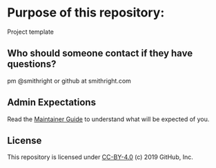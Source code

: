 # Purpose of this repository:

Project template

## Who should someone contact if they have questions?						

pm @smithright
 or
github at smithright.com

## Admin Expectations

Read the [Maintainer Guide](docs/maintainers-guide.md) to understand what will be expected of you.

## License

This repository is licensed under [CC-BY-4.0](../LICENSE) (c) 2019 GitHub, Inc.
